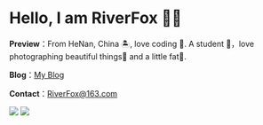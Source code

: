 # Hello, I am RiverFox 👏🏻

**Preview**：From HeNan, China 🏝, love coding 🐍. A student 🏫，love photographing beautiful things🌿 and a little fat🍔.

**Blog**：[My Blog](https://StarFox520.github.io)

**Contact**：RiverFox@163.com

![](https://img.shields.io/badge/CProgrammingLanguage-1.0-green)
![](https://img.shields.io/badge/JavaScript-3.8-orange?style=for-the—badge&logo=JavaScript&logoColor=orange)

<!--
**StarFox520/StarFox520** is a ✨ _special_ ✨ repository because its `README.md` (this file) appears on your GitHub profile.

Here are some ideas to get you started:

- 🔭 I’m currently working on ...
- 🌱 I’m currently learning ...
- 👯 I’m looking to collaborate on ...
- 🤔 I’m looking for help with ...
- 💬 Ask me about ...
- 📫 How to reach me: ...
- 😄 Pronouns: ...
- ⚡ Fun fact: ...
-->

